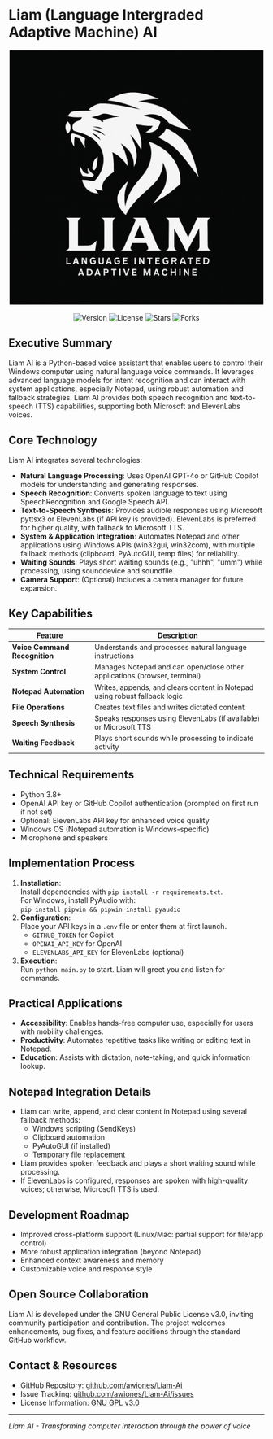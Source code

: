 # Liam (Language Intergraded Adaptive Machine) AI

<p align="center">
  <img src="images/logo.png" alt="Liam AI Logo" width="500"/>
</p>

<p align="center">
  <img src="https://img.shields.io/badge/version-1.0.0-blue" alt="Version"/>
  <img src="https://img.shields.io/github/license/awiones/Liam-Ai" alt="License"/>
  <img src="https://img.shields.io/github/stars/awiones/Liam-Ai" alt="Stars"/>
  <img src="https://img.shields.io/github/forks/awiones/Liam-Ai" alt="Forks"/>
</p>

## Executive Summary

Liam AI is a Python-based voice assistant that enables users to control their Windows computer using natural language voice commands. It leverages advanced language models for intent recognition and can interact with system applications, especially Notepad, using robust automation and fallback strategies. Liam AI provides both speech recognition and text-to-speech (TTS) capabilities, supporting both Microsoft and ElevenLabs voices.

## Core Technology

Liam AI integrates several technologies:

- **Natural Language Processing**: Uses OpenAI GPT-4o or GitHub Copilot models for understanding and generating responses.
- **Speech Recognition**: Converts spoken language to text using SpeechRecognition and Google Speech API.
- **Text-to-Speech Synthesis**: Provides audible responses using Microsoft pyttsx3 or ElevenLabs (if API key is provided). ElevenLabs is preferred for higher quality, with fallback to Microsoft TTS.
- **System & Application Integration**: Automates Notepad and other applications using Windows APIs (win32gui, win32com), with multiple fallback methods (clipboard, PyAutoGUI, temp files) for reliability.
- **Waiting Sounds**: Plays short waiting sounds (e.g., "uhhh", "umm") while processing, using sounddevice and soundfile.
- **Camera Support**: (Optional) Includes a camera manager for future expansion.

## Key Capabilities

| Feature                       | Description                                                                |
| ----------------------------- | -------------------------------------------------------------------------- |
| **Voice Command Recognition** | Understands and processes natural language instructions                    |
| **System Control**            | Manages Notepad and can open/close other applications (browser, terminal)  |
| **Notepad Automation**        | Writes, appends, and clears content in Notepad using robust fallback logic |
| **File Operations**           | Creates text files and writes dictated content                             |
| **Speech Synthesis**          | Speaks responses using ElevenLabs (if available) or Microsoft TTS          |
| **Waiting Feedback**          | Plays short sounds while processing to indicate activity                   |

## Technical Requirements

- Python 3.8+
- OpenAI API key or GitHub Copilot authentication (prompted on first run if not set)
- Optional: ElevenLabs API key for enhanced voice quality
- Windows OS (Notepad automation is Windows-specific)
- Microphone and speakers

## Implementation Process

1. **Installation**:  
   Install dependencies with `pip install -r requirements.txt`.  
   For Windows, install PyAudio with:  
   `pip install pipwin && pipwin install pyaudio`
2. **Configuration**:  
   Place your API keys in a `.env` file or enter them at first launch.
   - `GITHUB_TOKEN` for Copilot
   - `OPENAI_API_KEY` for OpenAI
   - `ELEVENLABS_API_KEY` for ElevenLabs (optional)
3. **Execution**:  
   Run `python main.py` to start. Liam will greet you and listen for commands.

## Practical Applications

- **Accessibility**: Enables hands-free computer use, especially for users with mobility challenges.
- **Productivity**: Automates repetitive tasks like writing or editing text in Notepad.
- **Education**: Assists with dictation, note-taking, and quick information lookup.

## Notepad Integration Details

- Liam can write, append, and clear content in Notepad using several fallback methods:
  - Windows scripting (SendKeys)
  - Clipboard automation
  - PyAutoGUI (if installed)
  - Temporary file replacement
- Liam provides spoken feedback and plays a short waiting sound while processing.
- If ElevenLabs is configured, responses are spoken with high-quality voices; otherwise, Microsoft TTS is used.

## Development Roadmap

- Improved cross-platform support (Linux/Mac: partial support for file/app control)
- More robust application integration (beyond Notepad)
- Enhanced context awareness and memory
- Customizable voice and response style

## Open Source Collaboration

Liam AI is developed under the GNU General Public License v3.0, inviting community participation and contribution. The project welcomes enhancements, bug fixes, and feature additions through the standard GitHub workflow.

## Contact & Resources

- GitHub Repository: [github.com/awiones/Liam-Ai](https://github.com/awiones/Liam-Ai)
- Issue Tracking: [github.com/awiones/Liam-Ai/issues](https://github.com/awiones/Liam-Ai/issues)
- License Information: [GNU GPL v3.0](https://github.com/awiones/Liam-Ai/blob/main/LICENSE)

---

_Liam AI - Transforming computer interaction through the power of voice_
